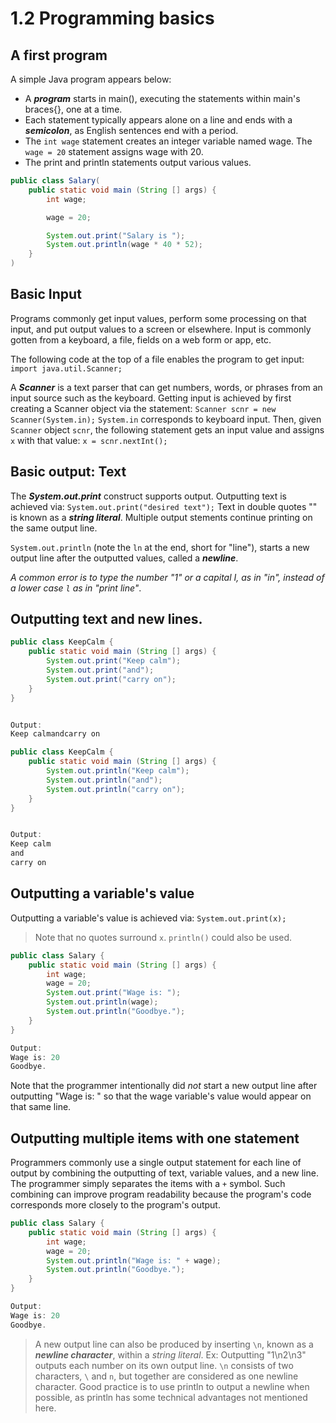 # 1.2 Programming basics
## A first program
A simple Java program appears below:
- A ***program*** starts in main(), executing the statements within main's braces{}, one at a time.
- Each statement typically appears alone on a line and ends with a ***semicolon***, as English sentences end with a period.
- The ```int wage``` statement creates an integer variable named wage. The ```wage = 20``` statement assigns wage with 20.
- The print and println statements output various values.

```java
public class Salary(
    public static void main (String [] args) {
        int wage;

        wage = 20;

        System.out.print("Salary is ");
        System.out.println(wage * 40 * 52);
    }
)
```

## Basic Input
Programs commonly get input values, perform some processing on that input, and put output values to a screen or elsewhere. Input is commonly gotten from a keyboard, a file, fields on a web form or app, etc.

The following code at the top of a file enables the program to get input:
```import java.util.Scanner;```

A ***Scanner*** is a text parser that can get numbers, words, or phrases from an input source such as the keyboard. Getting input is achieved by first creating a Scanner object via the statement:
```Scanner scnr = new Scanner(System.in);```
```System.in``` corresponds to keyboard input. Then, given ```Scanner``` object ```scnr```, the following statement gets an input value and assigns ```x``` with that value:
```x = scnr.nextInt();```

## Basic output: Text
The ***System.out.print*** construct supports output. Outputting text is achieved via:
```System.out.print("desired text");```
Text in double quotes "" is known as a ***string literal***. Multiple output stements continue printing on the same output line.

```System.out.println``` (note the ``ln`` at the end, short for "line"), starts a new output line after the outputted values, called a ***newline***.

*A common error is to type the number "1" or a capital I, as in "in", instead of a lower case ```l``` as in "print line"*.

## Outputting text and new lines.

```java
public class KeepCalm {
    public static void main (String [] args) {
        System.out.print("Keep calm");
        System.out.print("and");
        System.out.print("carry on");
    }
}


Output:
Keep calmandcarry on
```

```java
public class KeepCalm {
    public static void main (String [] args) {
        System.out.println("Keep calm");
        System.out.println("and");
        System.out.println("carry on");
    }
}


Output:
Keep calm
and
carry on
```

## Outputting a variable's value
Outputting a variable's value is achieved via:
```System.out.print(x);```

> Note that no quotes surround ```x```. ```println()``` could also be used.

```java
public class Salary {
    public static void main (String [] args) {
        int wage;
        wage = 20;
        System.out.print("Wage is: ");
        System.out.println(wage);
        System.out.println("Goodbye.");
    }
}

Output:
Wage is: 20
Goodbye.

```

Note that the programmer intentionally did *not* start a new output line after outputting "Wage is: " so that the wage variable's value would appear on that same line.

## Outputting multiple items with one statement
Programmers commonly use a single output statement for each line of output by combining the outputting of text, variable values, and a new line. The programmer simply separates the items with a ```+``` symbol. Such combining can improve program readability because the program's code corresponds more closely to the program's output.

```java
public class Salary {
    public static void main (String [] args) {
        int wage;
        wage = 20;
        System.out.println("Wage is: " + wage);
        System.out.println("Goodbye.");
    }
}

Output:
Wage is: 20
Goodbye.
```

> A new output line can also be produced by inserting ```\n```, known as a ***newline character***, within a *string literal*.
>Ex: Outputting "1\n2\n3" outputs each number on its own output line. ```\n``` consists of two characters, ```\``` and ```n```, but together are considered as one newline character. Good practice is to use println to output a newline when possible, as println has some technical advantages not mentioned here.